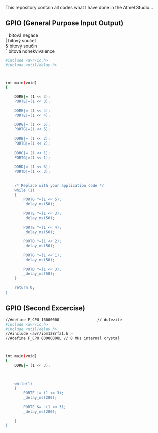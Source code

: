 This repository contain all codes what I have done in the Atmel Studio...

## GPIO (General Purpose Input Output)

˜  bitová negace<br/>
|  bitový součet<br/>
&  bitový součin<br/>
ˆ  bitová nonekvivalence<br/>


```sh
#include <avr/io.h>
#include <util/delay.h>



int main(void)
{
		
	DDRE|= (1 << 3);
	PORTE|=(1 << 3);
	
	DDRE|= (1 << 4);
	PORTE|=(1 << 4);
	
	DDRG|= (1 << 5);
	PORTG|=(1 << 5);
	
	DDRB|= (1 << 2);
	PORTB|=(1 << 2);
	
	DDRG|= (1 << 1);
	PORTG|=(1 << 1);
	
	DDRD|= (1 << 3);
	PORTD|=(1 << 3);
	
		
	/* Replace with your application code */
	while (1)
	{
		PORTG ^=(1 << 5);
		_delay_ms(50);
		
		PORTE ^=(1 << 3);
		_delay_ms(50);
		
		PORTE ^=(1 << 4);
		_delay_ms(50);
		
		PORTB ^=(1 << 2);
		_delay_ms(50);
		
		PORTG ^=(1 << 1);
		_delay_ms(50);
		
		PORTD ^=(1 << 3);
		_delay_ms(50);
	}

	return 0;
}

```

## GPIO (Second Excercise)

```sh
//#define F_CPU 16000000                 // dulezite
#include <avr/io.h>
#include <util/delay.h>
//#include <avr/iom128rfa1.h >
//#define F_CPU 8000000UL // 8 MHz internal crystal



int main(void)
{
	DDRE|= (1 << 3);
	

	
	while(1)
	{
		PORTE |= (1 << 3);
		_delay_ms(200);
		
		PORTE &= ~(1 << 3);
		_delay_ms(200);		
		
	}
}

```
